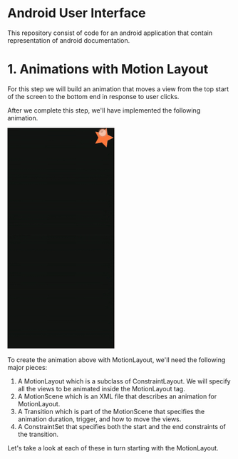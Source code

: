 # Android User Interface

This repository consist of code for an android application that contain representation of android documentation.

# 1. Animations with Motion Layout

For this step we will build an animation that moves a view from the top start of the screen to the bottom end in response to user clicks.

After we complete this step, we'll have implemented the following animation.

[![Animations with Motion Layout](https://github.com/Vaibhav4697/AndroidUserInterface/blob/master/animations/animation_1.gif)]()


To create the animation above with MotionLayout, we'll need the following major pieces:

1. A MotionLayout which is a subclass of ConstraintLayout. We will specify all the views to be animated inside the MotionLayout tag.
2. A MotionScene which is an XML file that describes an animation for MotionLayout.
3. A Transition which is part of the MotionScene that specifies the animation duration, trigger, and how to move the views.
4. A ConstraintSet that specifies both the start and the end constraints of the transition.

Let's take a look at each of these in turn starting with the MotionLayout.